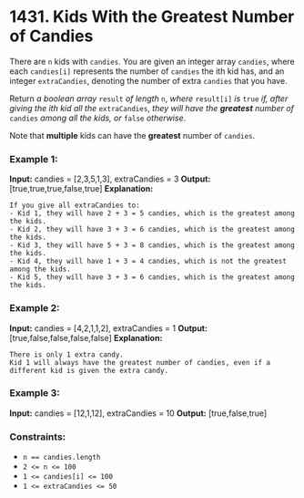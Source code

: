 # 1431. Kids With the Greatest Number of Candies

There are `n` kids with `candies`. You are given an integer array `candies`, where each `candies[i]` represents the number of `candies` the ith kid has, and an integer `extraCandies`, denoting the number of extra `candies` that you have.

Return *a boolean array* `result` *of length* `n`, *where* `result[i]` *is* `true` *if, after giving the ith kid all the* `extraCandies`, *they will have the **greatest** number of* `candies` *among all the kids, or* `false` *otherwise*.

Note that **multiple** kids can have the **greatest** number of `candies`.

 
### Example 1:
**Input:** candies = [2,3,5,1,3], extraCandies = 3
**Output:** [true,true,true,false,true] 
**Explanation:** 
```
If you give all extraCandies to:
- Kid 1, they will have 2 + 3 = 5 candies, which is the greatest among the kids.
- Kid 2, they will have 3 + 3 = 6 candies, which is the greatest among the kids.
- Kid 3, they will have 5 + 3 = 8 candies, which is the greatest among the kids.
- Kid 4, they will have 1 + 3 = 4 candies, which is not the greatest among the kids.
- Kid 5, they will have 3 + 3 = 6 candies, which is the greatest among the kids.
```

### Example 2:
**Input:** candies = [4,2,1,1,2], extraCandies = 1
**Output:** [true,false,false,false,false] 
**Explanation:** 
```
There is only 1 extra candy.
Kid 1 will always have the greatest number of candies, even if a different kid is given the extra candy.
```

### Example 3:
**Input:** candies = [12,1,12], extraCandies = 10
**Output:** [true,false,true]
 

### Constraints:
- `n == candies.length`
- `2 <= n <= 100`
- `1 <= candies[i] <= 100`
- `1 <= extraCandies <= 50`